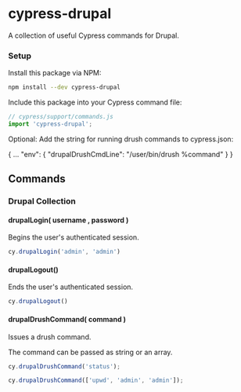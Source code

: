 # cypress-drupal
A collection of useful Cypress commands for Drupal.

### Setup
Install this package via NPM:
```bash
npm install --dev cypress-drupal
```

Include this package into your Cypress command file:
```JavaScript
// cypress/support/commands.js
import 'cypress-drupal';
```

Optional: Add the string for running drush commands to cypress.json:

{
  ...
  "env": {
    "drupalDrushCmdLine": "/user/bin/drush %command"
  }
}

## Commands
### Drupal Collection
#### drupalLogin( username , password ) 
Begins the user's authenticated session.
```JavaScript
cy.drupalLogin('admin', 'admin')
```

#### drupalLogout() 
Ends the user's authenticated session.
```JavaScript
cy.drupalLogout()
```

#### drupalDrushCommand( command )
Issues a drush command.

The command can be passed as string or an array. 
```JavaScript
cy.drupalDrushCommand('status');

cy.drupalDrushCommand(['upwd', 'admin', 'admin']);
```

